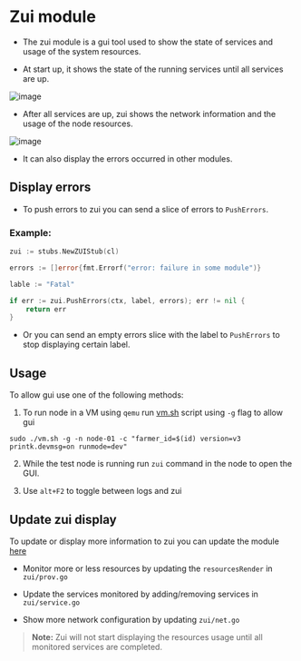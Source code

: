 # Zui module

- The zui module is a gui tool used to show the state of services and usage of the system resources.

- At start up, it shows the state of the running services until all services are up.

![image](https://github.com/threefoldtech/test/assets/67752395/43f15965-d900-4cf6-9666-513a5b3fb847)

- After all services are up, zui shows the network information and the usage of the node resources.

![image](https://github.com/threefoldtech/test/assets/67752395/e9186f75-2334-4c1e-a8ba-35af86eddee8)

- It can also display the errors occurred in other modules.

## Display errors

- To push errors to zui you can send a slice of errors to `PushErrors`.

### Example:

```go
zui := stubs.NewZUIStub(cl)

errors := []error{fmt.Errorf("error: failure in some module")}

lable := "Fatal"

if err := zui.PushErrors(ctx, label, errors); err != nil {
    return err
}
```

- Or you can send an empty errors slice with the label to `PushErrors` to stop displaying certain label.


## Usage

To allow gui use one of the following methods:

1. To run node in a VM using `qemu` run [vm.sh](../../qemu/vm.sh) script using `-g` flag to allow gui

```
sudo ./vm.sh -g -n node-01 -c "farmer_id=$(id) version=v3 printk.devmsg=on runmode=dev"

```

2. While the test node is running run `zui` command in the node to open the GUI.

3. Use `alt+F2` to toggle between logs and zui

## Update zui display

To update or display more information to zui you can update the module [here](https://github.com/threefoldtech/test/tree/main/cmds/modules/zui)

- Monitor more or less resources by updating the `resourcesRender` in `zui/prov.go`

- Update the services monitored by adding/removing services in `zui/service.go`

- Show more network configuration by updating `zui/net.go`

> **Note:** Zui will not start displaying the resources usage until all monitored services are completed.
